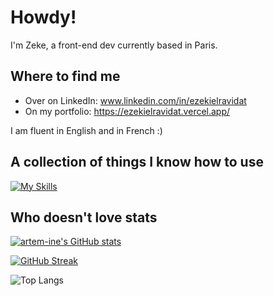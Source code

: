 
# Howdy!

I'm Zeke, a front-end dev currently based in Paris.

## Where to find me

- Over on LinkedIn: www.linkedin.com/in/ezekielravidat
- On my portfolio: https://ezekielravidat.vercel.app/

I am fluent in English and in French :)

## A collection of things I know how to use

[![My Skills](https://skillicons.dev/icons?i=js,html,css,ruby,react,vite,bootstrap,heroku,latex,mysql,postgres,rails,regex,sass,sqlite,tailwind,vscode,wordpress,python)](https://skillicons.dev)

## Who doesn't love stats

<p align="center">

[![artem-ine's GitHub stats](https://github-readme-stats.vercel.app/api?username=artem-ine&hide_rank=true&theme=transparent&hide_border=true)](https://github.com/artem-ine/github-readme-stats)


[![GitHub Streak](https://streak-stats.demolab.com?user=artem-ine&theme=transparent&hide_border=true&mode=weekly&card_width=490&ring=EB5454&fire=EB5454&stroke=C1E38F&dates=C1E38F&currStreakNum=C1E38F&sideNums=C1E38F&sideLabels=EB5454&currStreakLabel=EB5454)](https://git.io/streak-stats)


![Top Langs](https://github-readme-stats.vercel.app/api/top-langs/?username=artem-ine&layout=donut&theme=transparent&hide_border=true)
</p>
